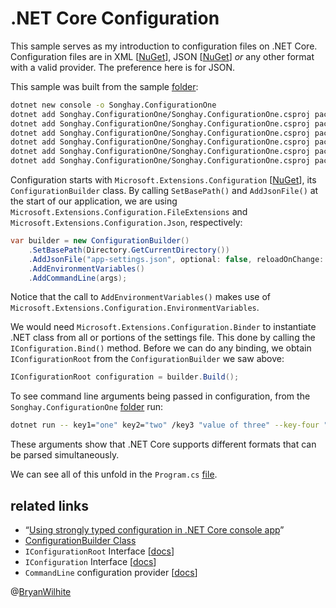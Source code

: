 # .NET Core Configuration

This sample serves as my introduction to configuration files on .NET Core. Configuration files are in XML [[NuGet](https://www.nuget.org/packages/Microsoft.Extensions.Configuration.Xml/)], JSON [[NuGet](https://www.nuget.org/packages/Microsoft.Extensions.Configuration.Json/)] _or_ any other format with a valid provider. The preference here is for JSON.

This sample was built from the sample [folder](../dotnet-console-configuration):

```bash
dotnet new console -o Songhay.ConfigurationOne
dotnet add Songhay.ConfigurationOne/Songhay.ConfigurationOne.csproj package Microsoft.Extensions.Configuration
dotnet add Songhay.ConfigurationOne/Songhay.ConfigurationOne.csproj package Microsoft.Extensions.Configuration.Binder
dotnet add Songhay.ConfigurationOne/Songhay.ConfigurationOne.csproj package Microsoft.Extensions.Configuration.EnvironmentVariables
dotnet add Songhay.ConfigurationOne/Songhay.ConfigurationOne.csproj package Microsoft.Extensions.Configuration.FileExtensions
dotnet add Songhay.ConfigurationOne/Songhay.ConfigurationOne.csproj package Microsoft.Extensions.Configuration.Json
dotnet add Songhay.ConfigurationOne/Songhay.ConfigurationOne.csproj package Microsoft.Extensions.Configuration.CommandLine
```

Configuration starts with `Microsoft.Extensions.Configuration` [[NuGet](https://www.nuget.org/packages/Microsoft.Extensions.Configuration/)], its `ConfigurationBuilder` class. By calling `SetBasePath()` and `AddJsonFile()` at the start of our application, we are using `Microsoft.Extensions.Configuration.FileExtensions` and `Microsoft.Extensions.Configuration.Json`, respectively:

```c#
var builder = new ConfigurationBuilder()
    .SetBasePath(Directory.GetCurrentDirectory())
    .AddJsonFile("app-settings.json", optional: false, reloadOnChange: true)
    .AddEnvironmentVariables()
    .AddCommandLine(args);
```

Notice that the call to `AddEnvironmentVariables()` makes use of `Microsoft.Extensions.Configuration.EnvironmentVariables`.

We would need `Microsoft.Extensions.Configuration.Binder` to instantiate .NET class from all or portions of the settings file. This done by calling the `IConfiguration.Bind()` method. Before we can do any binding, we obtain `IConfigurationRoot` from the `ConfigurationBuilder` we saw above:

```c#
IConfigurationRoot configuration = builder.Build();
```

To see command line arguments being passed in configuration, from the `Songhay.ConfigurationOne` [folder](./Songhay.ConfigurationOne) run:

```bash
dotnet run -- key1="one" key2="two" /key3 "value of three" --key-four "value of four"
```

These arguments show that .NET Core supports different formats that can be parsed simultaneously.

We can see all of this unfold in the `Program.cs` [file](./Songhay.ConfigurationOne/Program.cs).

## related links

* “[Using strongly typed configuration in .NET Core console app](https://blogs.msdn.microsoft.com/fkaduk/2017/02/22/using-strongly-typed-configuration-in-net-core-console-app/)”
* [ConfigurationBuilder Class](https://docs.microsoft.com/en-us/dotnet/api/microsoft.extensions.configuration.configurationbuilder?view=dotnet-plat-ext-5.0)
* `IConfigurationRoot` Interface [[docs](https://docs.microsoft.com/en-us/dotnet/api/microsoft.extensions.configuration.iconfigurationroot?view=dotnet-plat-ext-5.0)]
* `IConfiguration` Interface [[docs](https://docs.microsoft.com/en-us/dotnet/api/microsoft.extensions.configuration.iconfiguration?view=dotnet-plat-ext-5.0)]
* `CommandLine` configuration provider [[docs](https://docs.microsoft.com/en-us/aspnet/core/fundamentals/configuration?tabs=basicconfiguration#commandline-configuration-provider)]

@[BryanWilhite](https://twitter.com/BryanWilhite)
